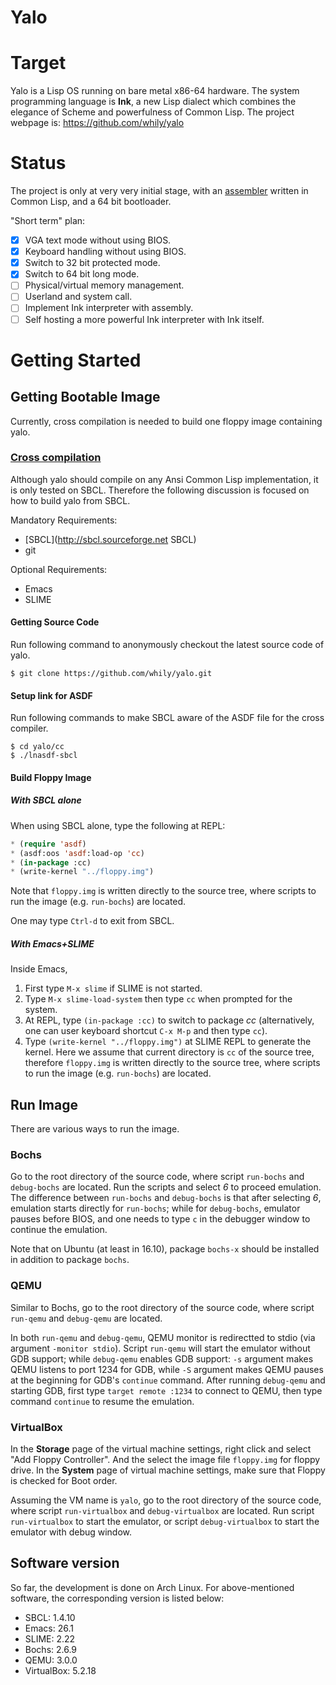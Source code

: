 Yalo
====

# Target

Yalo is a Lisp OS running on bare metal x86-64 hardware. The system
programming language is **Ink**, a new Lisp dialect which combines the
elegance of Scheme and powerfulness of Common Lisp. The project webpage
is: <https://github.com/whily/yalo>

# Status

The project is only at very very initial stage, with an
[assembler](https://github.com/whily/yalo/blob/master/doc/AssemblyX64.md)
written in Common Lisp, and a 64 bit bootloader.

"Short term" plan:

- [x] VGA text mode without using BIOS.
- [x] Keyboard handling without using BIOS.
- [x] Switch to 32 bit protected mode.
- [x] Switch to 64 bit long mode.
- [ ] Physical/virtual memory management.
- [ ] Userland and system call.
- [ ] Implement Ink interpreter with assembly.
- [ ] Self hosting a more powerful Ink interpreter with Ink itself.

# Getting Started

## Getting Bootable Image

Currently, cross compilation is needed to build one floppy image
containing yalo.

### [Cross compilation](https://github.com/whily/yalo/blob/master/doc/CrossCompilation.md)

Although yalo should compile on any Ansi Common Lisp implementation,
it is only tested on SBCL. Therefore the following discussion is
focused on how to build yalo from SBCL.

Mandatory Requirements:
* [SBCL](http://sbcl.sourceforge.net SBCL)
* git

Optional Requirements:
* Emacs
* SLIME

#### Getting Source Code

Run following command to anonymously checkout the latest source code
of yalo.

```shell
$ git clone https://github.com/whily/yalo.git
```

#### Setup link for ASDF

Run following commands to make SBCL aware of the ASDF file for the
cross compiler.

```shell
$ cd yalo/cc
$ ./lnasdf-sbcl
```

#### Build Floppy Image

##### With SBCL alone

When using SBCL alone, type the following at REPL:

```lisp
* (require 'asdf)
* (asdf:oos 'asdf:load-op 'cc)
* (in-package :cc)
* (write-kernel "../floppy.img")
```

Note that `floppy.img` is written directly to the source tree, where
scripts to run the image (e.g. `run-bochs`) are located.

One may type `Ctrl-d` to exit from SBCL.

##### With Emacs+SLIME

Inside Emacs,

1. First type `M-x slime` if SLIME is not started.
2. Type `M-x slime-load-system` then type `cc` when prompted for the
   system.
3. At REPL, type `(in-package :cc)` to switch to package *cc*
   (alternatively, one can user keyboard shortcut `C-x M-p` and then type `cc`).
4. Type `(write-kernel "../floppy.img")` at SLIME REPL to generate the kernel.
   Here we assume that current directory is `cc` of the source tree, therefore
   `floppy.img` is written directly to the source tree, where scripts to run the
   image (e.g. `run-bochs`) are located.

## Run Image

There are various ways to run the image.

### Bochs

Go to the root directory of the source code, where script `run-bochs`
and `debug-bochs` are located. Run the scripts and select *6* to
proceed emulation. The difference between `run-bochs` and
`debug-bochs` is that after selecting *6*, emulation starts directly
for `run-bochs`; while for `debug-bochs`, emulator pauses before BIOS,
and one needs to type `c` in the debugger window to continue the
emulation.

Note that on Ubuntu (at least in 16.10), package `bochs-x` should be
installed in addition to package `bochs`.

### QEMU

Similar to Bochs, go to the root directory of the source code, where
script `run-qemu` and `debug-qemu` are located.

In both `run-qemu` and `debug-qemu`, QEMU monitor is redirectted to
stdio (via argument `-monitor stdio`). Script `run-qemu` will start
the emulator without GDB support; while `debug-qemu` enables GDB
support: `-s` argument makes QEMU listens to port 1234 for GDB, while
`-S` argument makes QEMU pauses at the beginning for GDB's `continue`
command. After running `debug-qemu` and starting GDB, first type
`target remote :1234` to connect to QEMU, then type command `continue`
to resume the emulation.

### VirtualBox

In the **Storage** page of the virtual machine settings, right click
and select "Add Floppy Controller". And the select the image file
`floppy.img` for floppy drive. In the **System** page of virtual
machine settings, make sure that Floppy is checked for Boot order.

Assuming the VM name is `yalo`, go to the root directory of the source
code, where script `run-virtualbox` and `debug-virtualbox` are
located. Run script `run-virtualbox` to start the emulator, or script
`debug-virtualbox` to start the emulator with debug window.

## Software version

So far, the development is done on Arch Linux. For above-mentioned
software, the corresponding version is listed below:

* SBCL: 1.4.10
* Emacs: 26.1
* SLIME: 2.22
* Bochs: 2.6.9
* QEMU: 3.0.0
* VirtualBox: 5.2.18
